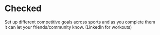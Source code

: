 # Checked
Set up different competitive goals across sports and as you complete them it can let your friends/community know. (LinkedIn for workouts)

